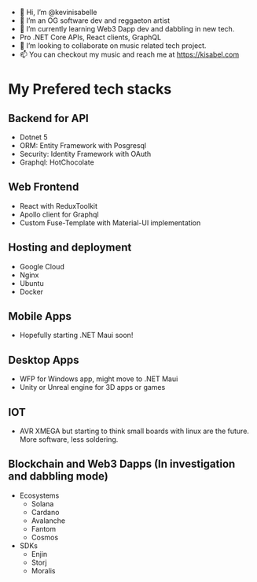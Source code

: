 - 👋 Hi, I’m @kevinisabelle
- 👀 I’m an OG software dev and reggaeton artist
- 🌱 I’m currently learning Web3 Dapp dev and dabbling in new tech.
- Pro .NET Core APIs, React clients, GraphQL
- 💞️ I’m looking to collaborate on music related tech project.
- 📫 You can checkout my music and reach me at https://kisabel.com

# My Prefered tech stacks

## Backend for API
- Dotnet 5
- ORM: Entity Framework with Posgresql
- Security: Identity Framework with OAuth
- Graphql: HotChocolate

## Web Frontend
- React with ReduxToolkit
- Apollo client for Graphql
- Custom Fuse-Template with Material-UI implementation

## Hosting and deployment
- Google Cloud
- Nginx
- Ubuntu
- Docker

## Mobile Apps
- Hopefully starting .NET Maui soon!

## Desktop Apps
- WFP for Windows app, might move to .NET Maui
- Unity or Unreal engine for 3D apps or games

## IOT
- AVR XMEGA but starting to think small boards with linux are the future. More software, less soldering.

## Blockchain and Web3 Dapps (In investigation and dabbling mode)
- Ecosystems
  - Solana
  - Cardano
  - Avalanche
  - Fantom
  - Cosmos
- SDKs
  - Enjin
  - Storj
  - Moralis


<!---
kevinisabelle/kevinisabelle is a ✨ special ✨ repository because its `README.md` (this file) appears on your GitHub profile.
You can click the Preview link to take a look at your changes.
--->
